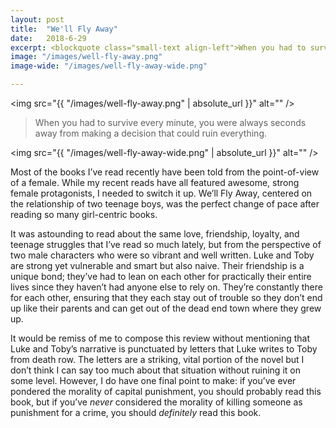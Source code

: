 ```yaml
---
layout: post
title:  "We'll Fly Away"
date:   2018-6-29
excerpt: <blockquote class="small-text align-left">When you had to survive every minute, you were always seconds away from making a decision that could ruin everything.</blockquote>
image: "/images/well-fly-away.png"
image-wide: "/images/well-fly-away-wide.png"

---
```

<span class="image right"><img src="{{ "/images/well-fly-away.png" | absolute_url }}"  alt="" /></span>

>When you had to survive every minute, you were always seconds away from making a decision that could ruin everything.

<span class="image fit wide"><img src="{{ "/images/well-fly-away-wide.png" | absolute_url }}"  alt="" /></span>

Most of the books I’ve read recently have been told from the point-of-view of a female. While my recent reads have all featured awesome, strong female protagonists, I needed to switch it up. We’ll Fly Away, centered on the relationship of two teenage boys, was the perfect change of pace after reading so many girl-centric books.

It was astounding to read about the same love, friendship, loyalty, and teenage struggles that I’ve read so much lately, but from the perspective of two male characters who were so vibrant and well written. Luke and Toby are strong yet vulnerable and smart but also naive. Their friendship is a unique bond; they’ve had to lean on each other for practically their entire lives since they haven’t had anyone else to rely on. They’re constantly there for each other, ensuring that they each stay out of trouble so they don’t end up like their parents and can get out of the dead end town where they grew up.

It would be remiss of me to compose this review without mentioning that Luke and Toby’s narrative is punctuated by letters that Luke writes to Toby from death row. The letters are a striking, vital portion of the novel but I don’t think I can say too much about that situation without ruining it on some level. However, I do have one final point to make: if you’ve ever pondered the morality of capital punishment, you should probably read this book, but if you’ve <i>never</i> considered the morality of killing someone as punishment for a crime, you should <i>definitely</i> read this book.
